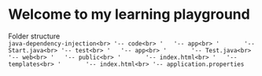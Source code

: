 # Welcome to my learning playground <br>


Folder structure <br>
``
java-dependency-injection<br>
'-- code<br>
'   '-- app<br>
'       '-- Start.java<br>
'-- test<br>
'   '-- app<br>
'       '-- Test.java<br>
'-- web<br>
'   '-- public<br>
'       '-- index.html<br>
'   '-- templates<br>
'       '-- index.html<br>
    '-- application.properties
``
